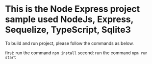 # This is the Node Express project sample used NodeJs, Express, Sequelize, TypeScript, Sqlite3

To build and run project, please follow the commands as below.

first: run the command `npm install`
second: run the command `npm run start`
